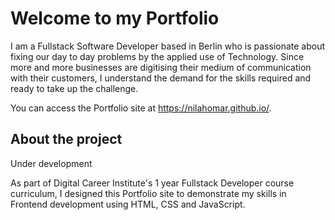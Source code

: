 # Welcome to my Portfolio

I am a Fullstack Software Developer based in Berlin who is passionate about fixing our day to day problems
by the applied use of Technology. Since more and more businesses are digitising their medium of communication with their customers, I understand the demand for the skills required and ready to take up the challenge.

You can access the Portfolio site at https://nilahomar.github.io/.

## About the project

Under development

As part of Digital Career Institute's 1 year Fullstack Developer course curriculum, I designed this Portfolio site to demonstrate my skills in Frontend development using HTML, CSS and JavaScript.
